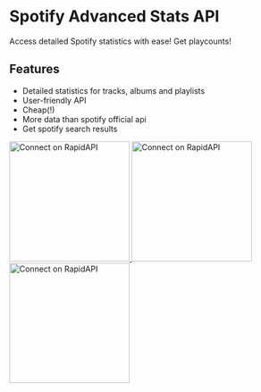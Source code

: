 # Spotify Advanced Stats API

Access detailed Spotify statistics with ease! Get playcounts!

## Features
- Detailed statistics for tracks, albums and playlists
- User-friendly API
- Cheap(!)
- More data than spotify official api
- Get spotify search results


<a href="https://rapidapi.com/LostInFame/api/spotify-advanced-stats" target="_blank">
	<img src="https://storage.googleapis.com/rapidapi-documentation/connect-on-rapidapi-dark.png" width="215" alt="Connect on RapidAPI">
</a>
<a href="https://rapidapi.com/LostInFame/api/spotify-advanced-stats" target="_blank">
	<img src="https://storage.googleapis.com/rapidapi-documentation/connect-on-rapidapi-light.png" width="215" alt="Connect on RapidAPI">
</a>
<a href="https://rapidapi.com/LostInFame/api/spotify-advanced-stats" target="_blank">
	<img src="https://storage.googleapis.com/rapidapi-documentation/connect-on-rapidapi-dark.png" width="215" alt="Connect on RapidAPI">
</a>
